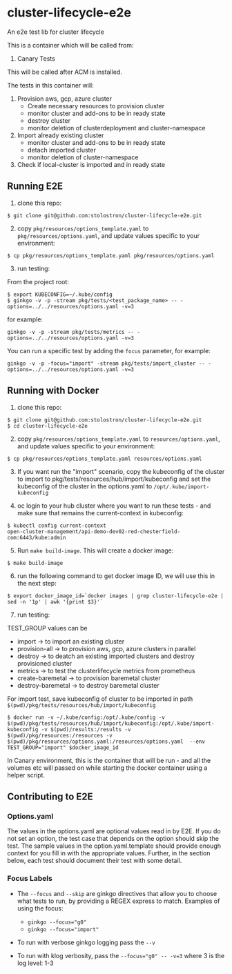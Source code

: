 # cluster-lifecycle-e2e
An e2e test lib for cluster lifecycle

This is a container which will be called from:

1. Canary Tests

This will be called after ACM is installed.

The tests in this container will:
1. Provision aws, gcp, azure cluster
    - Create necessary resources to provision cluster
    - monitor cluster and add-ons to be in ready state
    - destroy cluster
    - monitor deletion of clusterdeployment and cluster-namespace
2. Import already existing cluster
    - monitor cluster and add-ons to be in ready state
    - detach imported cluster
    - monitor deletion of cluster-namespace
3. Check if local-cluster is imported and in ready state

## Running E2E

1. clone this repo:

```
$ git clone git@github.com:stolostron/cluster-lifecycle-e2e.git
```

2. copy `pkg/resources/options_template.yaml` to `pkg/resources/options.yaml`, and update values specific to your environment:

```
$ cp pkg/resources/options_template.yaml pkg/resources/options.yaml
```

3. run testing:

From the project root:
```
$ export KUBECONFIG=~/.kube/config
$ ginkgo -v -p -stream pkg/tests/<test_package_name> -- -options=../../resources/options.yaml -v=3
```
for example:
```
ginkgo -v -p -stream pkg/tests/metrics -- -options=../../resources/options.yaml -v=3
```

You can run a specific test by adding the `focus` parameter, for example:

```
ginkgo -v -p -focus="import" -stream pkg/tests/import_cluster -- -options=../../resources/options.yaml -v=3
```

## Running with Docker

1. clone this repo:

```
$ git clone git@github.com:stolostron/cluster-lifecycle-e2e.git
$ cd cluster-lifecycle-e2e
```

2. copy `pkg/resources/options_template.yaml` to `resources/options.yaml`, and update values specific to your environment:

```
$ cp pkg/resources/options_template.yaml resources/options.yaml
```

3. If you want run the "import" scenario, copy the kubeconfig of the cluster to import to pkg/tests/resources/hub/import/kubeconfig and set the kubeconfig of the cluster in the options.yaml to `/opt/.kube/import-kubeconfig`

4. oc login to your hub cluster where you want to run these tests - and make sure that remains the current-context in kubeconfig:

```
$ kubectl config current-context
open-cluster-management/api-demo-dev02-red-chesterfield-com:6443/kube:admin
```

5. Run `make build-image`. This will create a docker image:

```
$ make build-image
```

6. run the following command to get docker image ID, we will use this in the next step:

```
$ export docker_image_id=`docker images | grep cluster-lifecycle-e2e | sed -n '1p' | awk '{print $3}'`
```

7. run testing:

TEST_GROUP values can be
- import -> to import an existing cluster
- provision-all -> to provision aws, gcp, azure clusters in parallel
- destroy -> to deatch an existing imported clusters and destroy provisioned cluster
- metrics -> to test the clusterlifecycle metrics from prometheus
- create-baremetal -> to provision baremetal cluster
- destroy-baremetal -> to destroy baremetal cluster

For import test, save kubeconfig of cluster to be imported in path `$(pwd)/pkg/tests/resources/hub/import/kubeconfig`

```
$ docker run -v ~/.kube/config:/opt/.kube/config -v $(pwd)/pkg/tests/resources/hub/import/kubeconfig:/opt/.kube/import-kubeconfig -v $(pwd)/results:/results -v $(pwd)/pkg/resources:/resources -v $(pwd)/pkg/resources/options.yaml:/resources/options.yaml  --env TEST_GROUP="import" $docker_image_id
```

In Canary environment, this is the container that will be run - and all the volumes etc will passed on while starting the docker container using a helper script.

## Contributing to E2E

### Options.yaml

The values in the options.yaml are optional values read in by E2E. If you do not set an option, the test case that depends on the option should skip the test. The sample values in the option.yaml.template should provide enough context for you fill in with the appropriate values. Further, in the section below, each test should document their test with some detail.

### Focus Labels

* The `--focus` and `--skip` are ginkgo directives that allow you to choose what tests to run, by providing a REGEX express to match. Examples of using the focus:

    * `ginkgo --focus="g0"`
    * `ginkgo --focus="import"`

* To run with verbose ginkgo logging pass the `--v`
* To run with klog verbosity, pass the `--focus="g0" -- -v=3` where 3 is the log level: 1-3
